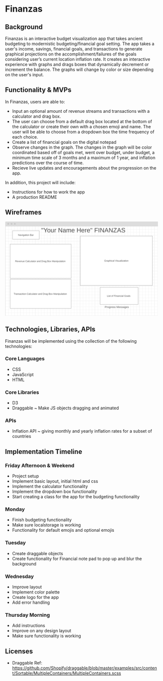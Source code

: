 # Finanzas

## Background

Finanzas is an interactive budget visualization app that takes ancient budgeting to modernistic budgeting/financial goal setting. The app takes a user's income, savings, financial goals, and transactions to generate graphical projections on the accomplishment/failures of the goals considering user’s current location inflation rate. It creates an interactive experience with graphs and drags boxes that dynamically decrement or increment the balance. The graphs will change by color or size depending on the user's input.

## Functionality & MVPs
 In Finanzas, users are able to:

 - Input an optional amount of revenue streams and transactions with a calculator and drag box. 
 - The user can choose from a default drag box located at the bottom of the calculator or create their own with a chosen emoji and name. The user will be able to choose from a dropdown box the time frequency of each choice.
 - Create a list of financial goals on the digital notepad
 - Observe changes in the graph. The changes in the graph will be color coordinated based off of goals met, went over budget, under budget, a minimum time scale of 3 months and a maximum of 1 year, and inflation predictions over the course of time. 
 - Recieve live updates and encouragements about the progression on the app. 

In addition, this project will include:

- Instructions for how to work the app
- A production README
## Wireframes
![image info](./wireframe.png)
## Technologies, Libraries, APIs
Finanzas will be implemented using the collection of the following technologies:

### Core Languages
- CSS
- JavaScript
- HTML

### Core Libraries
- D3
- Draggable ~ Make JS objects dragging and animated 

### APIs
- Inflation API ~ giving monthly and yearly inflation rates for a subset of countries


## Implementation Timeline
### Friday Afternoon & Weekend
- Project setup 
- Implement basic layout, initial html and css
- Implement the calculator functionality
- Implement the dropdown box functionality
- Start creating a class for the app for the budgeting functionality
### Monday 
- Finish budgeting functionality
- Make sure localstorage is working
- Functionality for default emojis and optional emojis 
### Tuesday
- Create draggable objects
- Create functionality for Financial note pad to pop up and blur the background 
### Wednesday
- Improve layout
- Implement color palette 
- Create logo for the app
- Add error handling
### Thursday Morning
- Add instructions 
- Improve on any design layout 
- Make sure functionality is working
## Licenses
- Draggable Ref: https://github.com/Shopify/draggable/blob/master/examples/src/content/Sortable/MultipleContainers/MultipleContainers.scss




